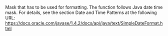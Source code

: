 Mask that has to be used for formatting. The function follows Java date time mask. For details, see the section Date and Time Patterns at the following URL: https://docs.oracle.com/javase/1.4.2/docs/api/java/text/SimpleDateFormat.html
